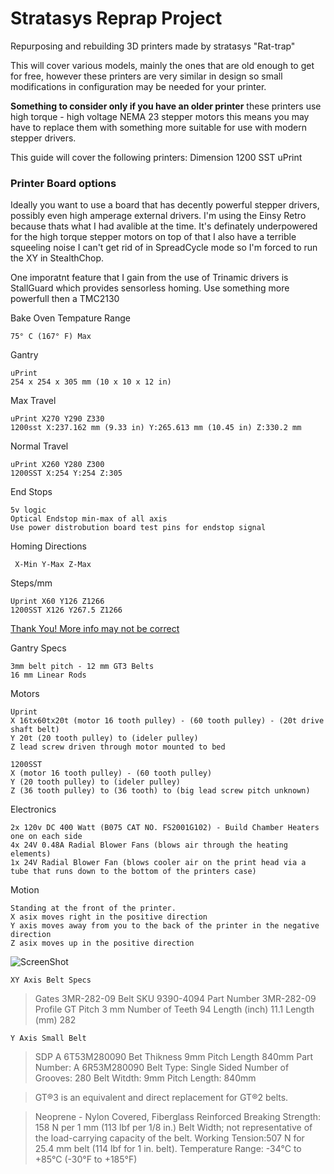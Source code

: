 # Stratasys Reprap Project

Repurposing and rebuilding 3D printers made by stratasys "Rat-trap"

This will cover various models, mainly the ones that are old enough to get for free, however these printers are very similar in design so small modifications in configuration may be needed for your printer.

**Something to consider only if you have an older printer** these printers use high torque - high voltage NEMA 23 stepper motors this means you may have to replace them with something more suitable for use with modern stepper drivers. 

This guide will cover the following printers:
Dimension 1200 SST
uPrint

### Printer Board options
Ideally you want to use a board that has decently powerful stepper drivers, possibly even high amperage external drivers.
I'm using the Einsy Retro because thats what I had avalible at the time. It's definately underpowered for the high torque stepper motors on top of that I also have a terrible squeeling noise I can't get rid of in SpreadCycle mode so I'm forced to run the XY in StealthChop.

One imporatnt feature that I gain from the use of Trinamic drivers is StallGuard which provides sensorless homing.
Use something more powerfull then a TMC2130


Bake Oven Tempature Range

    75° C (167° F) Max

Gantry

    uPrint
    254 x 254 x 305 mm (10 x 10 x 12 in)


Max Travel

    uPrint X270 Y290 Z330
    1200sst X:237.162 mm (9.33 in) Y:265.613 mm (10.45 in) Z:330.2 mm
  
Normal Travel

    uPrint X260 Y280 Z300
    1200SST X:254 Y:254 Z:305

End Stops

    5v logic
    Optical Endstop min-max of all axis
    Use power distrobution board test pins for endstop signal
  
Homing Directions

     X-Min Y-Max Z-Max

Steps/mm

    Uprint X60 Y126 Z1266
    1200SST X126 Y267.5 Z1266
    
[Thank You! More info may not be correct](https://reprap.org/forum/read.php?1,418999,435031#msg-435031) 

Gantry Specs

    3mm belt pitch - 12 mm GT3 Belts
    16 mm Linear Rods

Motors

    Uprint
    X 16tx60tx20t (motor 16 tooth pulley) - (60 tooth pulley) - (20t drive shaft belt)
    Y 20t (20 tooth pulley) to (ideler pulley)
    Z lead screw driven through motor mounted to bed

    1200SST
    X (motor 16 tooth pulley) - (60 tooth pulley)
    Y (20 tooth pulley) to (ideler pulley)
    Z (36 tooth pulley) to (36 tooth) to (big lead screw pitch unknown)
    
Electronics

    2x 120v DC 400 Watt (B075 CAT NO. FS2001G102) - Build Chamber Heaters one on each side
    4x 24V 0.48A Radial Blower Fans (blows air through the heating elements)
    1x 24V Radial Blower Fan (blows cooler air on the print head via a tube that runs down to the bottom of the printers case)

Motion

    Standing at the front of the printer.
    X asix moves right in the positive direction
    Y axis moves away from you to the back of the printer in the negative direction
    Z asix moves up in the positive direction

![ScreenShot](Stratasysxyz_illustration1.jpg)

    XY Axis Belt Specs

>Gates 3MR-282-09 Belt
>SKU 9390-4094
>Part Number 3MR-282-09
>Profile GT
>Pitch	3 mm
>Number of Teeth 94
>Length (inch)	11.1
>Length (mm)	282


    Y Axis Small Belt

>SDP A 6T53M280090
>Bet Thikness 9mm
>Pitch Length 840mm
>Part Number: A 6R53M280090
>Belt Type: Single Sided
>Number of Grooves: 280
>Belt Witdth: 9mm
>Pitch Length: 840mm

>GT®3 is an equivalent and direct replacement for GT®2 belts.

>Neoprene - Nylon Covered, Fiberglass Reinforced
>Breaking Strength: 158 N per 1 mm (113 lbf per 1/8 in.) 
>Belt Width; not representative of the load-carrying capacity of the belt.
>Working Tension:507 N for 25.4 mm belt (114 lbf for 1 in. belt).
>Temperature Range: -34°C to +85°C (-30°F to +185°F)
